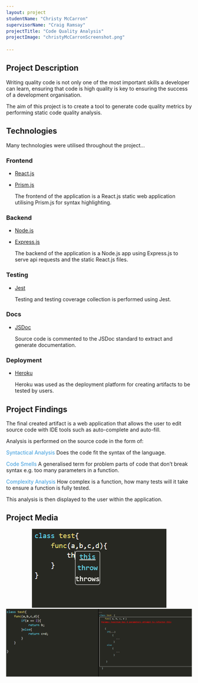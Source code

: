 ```yaml
---
layout: project
studentName: "Christy McCarron"
supervisorName: "Craig Ramsay"
projectTitle: "Code Quality Analysis"
projectImage: "christyMcCarronScreenshot.png"

---
```


## Project Description
Writing quality code is not only one of the most important skills a developer can learn, ensuring that code is high quality is key to ensuring the success of a development organisation. 

The aim of this project is to create a tool to generate code quality metrics by performing static code quality analysis.

## Technologies 

Many technologies were utilised throughout the project...

### Frontend

- [React.js](https://reactjs.org/)
- [Prism.js](https://prismjs.com/)

    The frontend of the application is a React.js static web application utilising Prism.js for syntax highlighting.

### Backend

- [Node.js](https://nodejs.org/en/)
- [Express.js](https://expressjs.com/)

    The backend of the application is a Node.js app using Express.js to serve api requests and the static React.js files.

### Testing

- [Jest](https://jestjs.io/)

    Testing and testing coverage collection is performed using Jest.

### Docs

- [JSDoc](https://jsdoc.app/)

    Source code is commented to the JSDoc standard to extract and generate documentation.

### Deployment
- [Heroku](https://www.heroku.com/)
    
    Heroku was used as the deployment platform for creating artifacts to be tested by users.

## Project Findings

The final created artifact is a web application that allows the user to edit source code with IDE tools such as auto-complete and auto-fill. 

Analysis is performed on the source code in the form of:

<span style="color:rgb(52, 152, 219)">Syntactical Analysis</span> Does the code fit the syntax of the language.

<span style="color:rgb(52, 152, 219)">Code Smells</span> A generalised term for problem parts of code that don’t break syntax e.g. too many parameters in a function.

<span style="color:rgb(52, 152, 219)">Complexity Analysis</span> How complex is a function, how many tests will it take to ensure a function is fully tested.

This analysis is then displayed to the user within the application.

## Project Media

<p align="center">
<img src="../project_images/ChristyMcCarronAutoComplete.png"/></img>
<img src="../project_images/christyMcCarronScreenshot.png"/></img>
</p>
